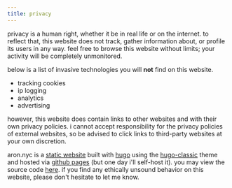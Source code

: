 ```yaml
---
title: privacy
---
```

<meta name="robots" content="noindex, nofollow, noarchive">

privacy is a human right, whether it be in real life or on the internet. to reflect that, this website does not track, gather information about, or profile its users in any way. feel free to browse this website without limits; your activity will be completely unmonitored. 

below is a list of invasive technologies you will **not** find on this website.
- tracking cookies
- ip logging
- analytics
- advertising

however, this website does contain links to other websites and with their own privacy policies. i cannot accept responsibility for the privacy policies of external websites, so be advised to click links to third-party websites at your own discretion. 

aron.nyc is a [static website](https://en.wikipedia.org/wiki/Static_web_page) built with [hugo](https://en.wikipedia.org/wiki/Hugo_(software)) using the [hugo-classic](https://github.com/goodroot/hugo-classic) theme and hosted via [github pages](https://pages.github.com) (but one day i'll self-host it). you may view the source code [here](https://github.com/thegithubrespectorhasloggedon/thegithubrespectorhasloggedon.github.io). if you find any ethically unsound behavior on this website, please don't hesitate to let me know.
